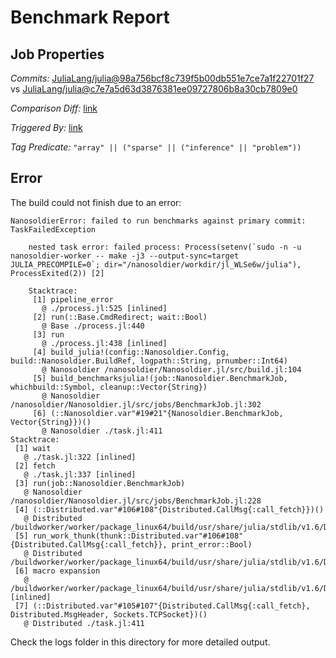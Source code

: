 # Benchmark Report

## Job Properties

*Commits:* [JuliaLang/julia@98a756bcf8c739f5b00db551e7ce7a1f22701f27](https://github.com/JuliaLang/julia/commit/98a756bcf8c739f5b00db551e7ce7a1f22701f27) vs [JuliaLang/julia@c7e7a5d63d3876381ee09727806b8a30cb7809e0](https://github.com/JuliaLang/julia/commit/c7e7a5d63d3876381ee09727806b8a30cb7809e0)

*Comparison Diff:* [link](https://github.com/JuliaLang/julia/compare/c7e7a5d63d3876381ee09727806b8a30cb7809e0..98a756bcf8c739f5b00db551e7ce7a1f22701f27)

*Triggered By:* [link](https://github.com/JuliaLang/julia/pull/45273)

*Tag Predicate:* `"array" || ("sparse" || ("inference" || "problem"))`

## Error

The build could not finish due to an error:

```
NanosoldierError: failed to run benchmarks against primary commit: TaskFailedException

    nested task error: failed process: Process(setenv(`sudo -n -u nanosoldier-worker -- make -j3 --output-sync=target JULIA_PRECOMPILE=0`; dir="/nanosoldier/workdir/jl_WLSe6w/julia"), ProcessExited(2)) [2]
    
    Stacktrace:
     [1] pipeline_error
       @ ./process.jl:525 [inlined]
     [2] run(::Base.CmdRedirect; wait::Bool)
       @ Base ./process.jl:440
     [3] run
       @ ./process.jl:438 [inlined]
     [4] build_julia!(config::Nanosoldier.Config, build::Nanosoldier.BuildRef, logpath::String, prnumber::Int64)
       @ Nanosoldier /nanosoldier/Nanosoldier.jl/src/build.jl:104
     [5] build_benchmarksjulia!(job::Nanosoldier.BenchmarkJob, whichbuild::Symbol, cleanup::Vector{String})
       @ Nanosoldier /nanosoldier/Nanosoldier.jl/src/jobs/BenchmarkJob.jl:302
     [6] (::Nanosoldier.var"#19#21"{Nanosoldier.BenchmarkJob, Vector{String}})()
       @ Nanosoldier ./task.jl:411
Stacktrace:
 [1] wait
   @ ./task.jl:322 [inlined]
 [2] fetch
   @ ./task.jl:337 [inlined]
 [3] run(job::Nanosoldier.BenchmarkJob)
   @ Nanosoldier /nanosoldier/Nanosoldier.jl/src/jobs/BenchmarkJob.jl:228
 [4] (::Distributed.var"#106#108"{Distributed.CallMsg{:call_fetch}})()
   @ Distributed /buildworker/worker/package_linux64/build/usr/share/julia/stdlib/v1.6/Distributed/src/process_messages.jl:278
 [5] run_work_thunk(thunk::Distributed.var"#106#108"{Distributed.CallMsg{:call_fetch}}, print_error::Bool)
   @ Distributed /buildworker/worker/package_linux64/build/usr/share/julia/stdlib/v1.6/Distributed/src/process_messages.jl:63
 [6] macro expansion
   @ /buildworker/worker/package_linux64/build/usr/share/julia/stdlib/v1.6/Distributed/src/process_messages.jl:278 [inlined]
 [7] (::Distributed.var"#105#107"{Distributed.CallMsg{:call_fetch}, Distributed.MsgHeader, Sockets.TCPSocket})()
   @ Distributed ./task.jl:411
```

Check the logs folder in this directory for more detailed output.

